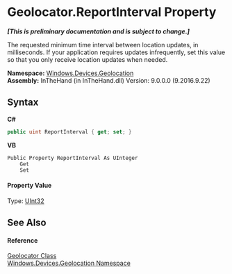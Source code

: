 # Geolocator.ReportInterval Property 
 _**\[This is preliminary documentation and is subject to change.\]**_

The requested minimum time interval between location updates, in milliseconds. If your application requires updates infrequently, set this value so that you only receive location updates when needed.

**Namespace:**&nbsp;<a href="N_Windows_Devices_Geolocation">Windows.Devices.Geolocation</a><br />**Assembly:**&nbsp;InTheHand (in InTheHand.dll) Version: 9.0.0.0 (9.2016.9.22)

## Syntax

**C#**<br />
``` C#
public uint ReportInterval { get; set; }
```

**VB**<br />
``` VB
Public Property ReportInterval As UInteger
	Get
	Set
```


#### Property Value
Type: <a href="http://msdn2.microsoft.com/en-us/library/ctys3981" target="_blank">UInt32</a>

## See Also


#### Reference
<a href="T_Windows_Devices_Geolocation_Geolocator">Geolocator Class</a><br /><a href="N_Windows_Devices_Geolocation">Windows.Devices.Geolocation Namespace</a><br />